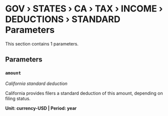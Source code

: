 # GOV › STATES › CA › TAX › INCOME › DEDUCTIONS › STANDARD Parameters

This section contains 1 parameters.

## Parameters

### `amount`
*California standard deduction*

California provides filers a standard deduction of this amount, depending on filing status.

**Unit: currency-USD | Period: year**

